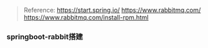 >Reference:
>https://start.spring.io/
>https://www.rabbitmq.com/
>https://www.rabbitmq.com/install-rpm.html
### springboot-rabbit搭建
